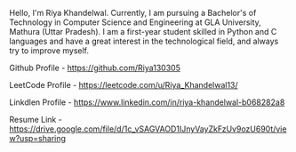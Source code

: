 Hello, I'm Riya Khandelwal. Currently, I am pursuing a Bachelor's of Technology in Computer Science and Engineering at GLA University, Mathura (Uttar Pradesh). 
I am a first-year student skilled in Python and C languages and have a great interest in the technological field, and always try to improve myself.

Github Profile - https://github.com/Riya130305

LeetCode Profile - https://leetcode.com/u/Riya_Khandelwal13/

Linkdlen Profile - https://www.linkedin.com/in/riya-khandelwal-b068282a8

Resume Link - https://drive.google.com/file/d/1c_vSAGVAOD1IJnyVayZkFzUv9ozU690t/view?usp=sharing
